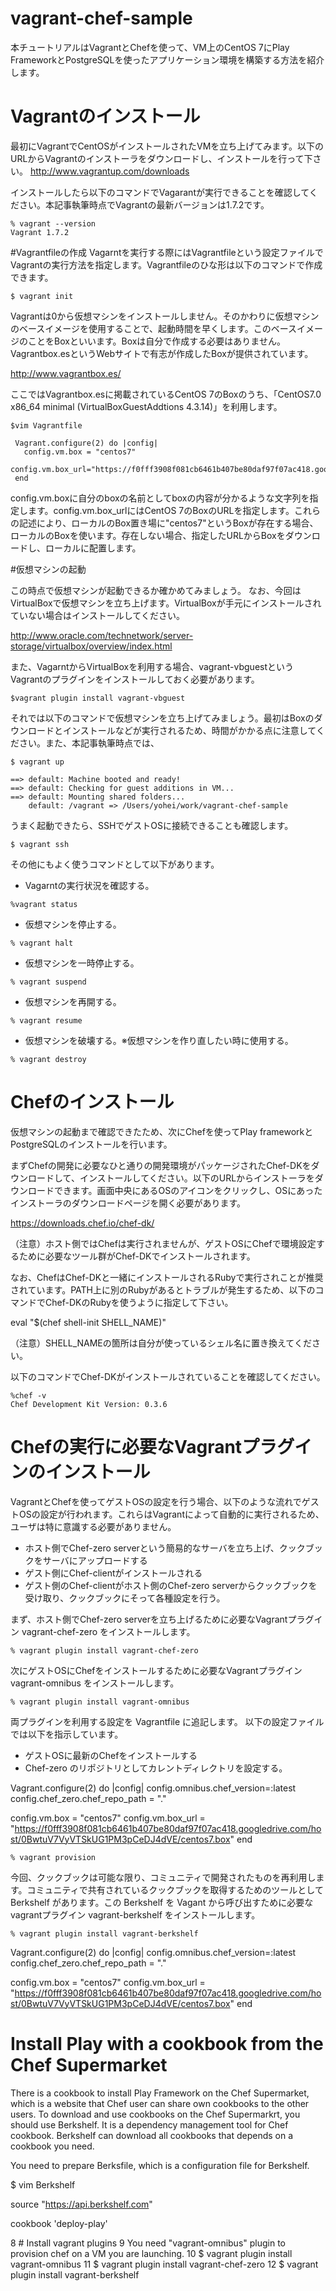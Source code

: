 # vagrant-chef-sample
本チュートリアルはVagrantとChefを使って、VM上のCentOS 7にPlay FrameworkとPostgreSQLを使ったアプリケーション環境を構築する方法を紹介します。

# Vagrantのインストール
最初にVagrantでCentOSがインストールされたVMを立ち上げてみます。以下のURLからVagrantのインストーラをダウンロードし、インストールを行って下さい。
http://www.vagrantup.com/downloads

インストールしたら以下のコマンドでVagarantが実行できることを確認してください。本記事執筆時点でVagrantの最新バージョンは1.7.2です。

```
% vagrant --version
Vagrant 1.7.2
```

#Vagrantfileの作成
Vagarntを実行する際にはVagrantfileという設定ファイルでVagrantの実行方法を指定します。Vagrantfileのひな形は以下のコマンドで作成できます。

```
$ vagrant init
```

Vagrantは0から仮想マシンをインストールしません。そのかわりに仮想マシンのベースイメージを使用することで、起動時間を早くします。このベースイメージのことをBoxといいます。Boxは自分で作成する必要はありません。Vagrantbox.esというWebサイトで有志が作成したBoxが提供されています。

http://www.vagrantbox.es/

ここではVagrantbox.esに掲載されているCentOS 7のBoxのうち、「CentOS7.0 x86_64 minimal (VirtualBoxGuestAddtions 4.3.14)」を利用します。

```
$vim Vagrantfile

 Vagrant.configure(2) do |config|
   config.vm.box = "centos7"
   config.vm.box_url="https://f0fff3908f081cb6461b407be80daf97f07ac418.googledrive.com/host/0BwtuV7VyVTSkUG1PM3pCeDJ4dVE/centos7.box"
 end
```

config.vm.boxに自分のboxの名前としてboxの内容が分かるような文字列を指定します。config.vm.box_urlにはCentOS 7のBoxのURLを指定します。これらの記述により、ローカルのBox置き場に"centos7"というBoxが存在する場合、ローカルのBoxを使います。存在しない場合、指定したURLからBoxをダウンロードし、ローカルに配置します。

#仮想マシンの起動

この時点で仮想マシンが起動できるか確かめてみましょう。
なお、今回はVirtualBoxで仮想マシンを立ち上げます。VirtualBoxが手元にインストールされていない場合はインストールしてください。

http://www.oracle.com/technetwork/server-storage/virtualbox/overview/index.html

また、VagarntからVirtualBoxを利用する場合、vagrant-vbguestというVagrantのプラグインをインストールしておく必要があります。

```
$vagrant plugin install vagrant-vbguest
```

それでは以下のコマンドで仮想マシンを立ち上げてみましょう。最初はBoxのダウンロードとインストールなどが実行されるため、時間がかかる点に注意してください。また、本記事執筆時点では、

```
$ vagrant up

==> default: Machine booted and ready!
==> default: Checking for guest additions in VM...
==> default: Mounting shared folders...
    default: /vagrant => /Users/yohei/work/vagrant-chef-sample
```

うまく起動できたら、SSHでゲストOSに接続できることも確認します。

```
$ vagrant ssh

```

その他にもよく使うコマンドとして以下があります。

- Vagarntの実行状況を確認する。

```
%vagrant status
```

- 仮想マシンを停止する。

```
% vagrant halt
```

- 仮想マシンを一時停止する。

```
% vagrant suspend
```

- 仮想マシンを再開する。

```
% vagrant resume
```

- 仮想マシンを破壊する。※仮想マシンを作り直したい時に使用する。

```
% vagrant destroy
```

# Chefのインストール
仮想マシンの起動まで確認できたため、次にChefを使ってPlay frameworkとPostgreSQLのインストールを行います。

まずChefの開発に必要なひと通りの開発環境がパッケージされたChef-DKをダウンロードして、インストールしてください。以下のURLからインストーラをダウンロードできます。画面中央にあるOSのアイコンをクリックし、OSにあったインストーラのダウンロードページを開く必要があります。

https://downloads.chef.io/chef-dk/

（注意）ホスト側ではChefは実行されませんが、ゲストOSにChefで環境設定するために必要なツール群がChef-DKでインストールされます。

なお、ChefはChef-DKと一緒にインストールされるRubyで実行されことが推奨されています。PATH上に別のRubyがあるとトラブルが発生するため、以下のコマンドでChef-DKのRubyを使うように指定して下さい。

 eval "$(chef shell-init SHELL_NAME)"

（注意）SHELL_NAMEの箇所は自分が使っているシェル名に置き換えてください。

以下のコマンドでChef-DKがインストールされていることを確認してください。

```
%chef -v
Chef Development Kit Version: 0.3.6
```

# Chefの実行に必要なVagrantプラグインのインストール

VagrantとChefを使ってゲストOSの設定を行う場合、以下のような流れでゲストOSの設定が行われます。これらはVagrantによって自動的に実行されるため、ユーザは特に意識する必要がありません。

- ホスト側でChef-zero serverという簡易的なサーバを立ち上げ、クックブックをサーバにアップロードする
- ゲスト側にChef-clientがインストールされる
- ゲスト側のChef-clientがホスト側のChef-zero serverからクックブックを受け取り、クックブックにそって各種設定を行う。

まず、ホスト側でChef-zero serverを立ち上げるために必要なVagrantプラグイン vagrant-chef-zero をインストールします。

```
% vagrant plugin install vagrant-chef-zero
```

次にゲストOSにChefをインストールするために必要なVagrantプラグイン vagrant-omnibus をインストールします。

```
% vagrant plugin install vagrant-omnibus
```

両プラグインを利用する設定を Vagrantfile に追記します。
以下の設定ファイルでは以下を指示しています。
- ゲストOSに最新のChefをインストールする
- Chef-zero のリポジトリとしてカレントディレクトリを設定する。

Vagrant.configure(2) do |config|
  config.omnibus.chef_version=:latest
  config.chef_zero.chef_repo_path = "."
   
  config.vm.box = "centos7"
  config.vm.box_url = "https://f0fff3908f081cb6461b407be80daf97f07ac418.googledrive.com/host/0BwtuV7VyVTSkUG1PM3pCeDJ4dVE/centos7.box"
end



```
% vagrant provision
```

今回、クックブックは可能な限り、コミュニティで開発されたものを再利用します。コミュニティで共有されているクックブックを取得するためのツールとして Berkshelf があります。この Berkshelf を Vagant から呼び出すために必要なvagrantプラグイン vagrant-berkshelf をインストールします。

```
% vagrant plugin install vagrant-berkshelf
```


Vagrant.configure(2) do |config|
  config.omnibus.chef_version=:latest
  config.chef_zero.chef_repo_path = "."

  config.vm.box = "centos7"
  config.vm.box_url = "https://f0fff3908f081cb6461b407be80daf97f07ac418.googledrive.com/host/0BwtuV7VyVTSkUG1PM3pCeDJ4dVE/centos7.box" 
end

# Install Play with a cookbook from the Chef Supermarket

There is a cookbook to install Play Framework on the Chef Supermarket, which is a website that Chef user can share own cookbooks to the other users. To download and use cookbooks on the Chef Supermarkrt, you should use Berkshelf. It is a dependency management tool for Chef cookbook. Berkshelf can download all cookbooks that depends on a cookbook you need.
 
You need to prepare Berksfile, which is a configuration file for Berkshelf. 

$ vim Berkshelf

source "https://api.berkshelf.com"
 
cookbook 'deploy-play'

  8 # Install vagrant plugins
  9 You need "vagrant-omnibus" plugin to provision chef on a VM you are launching.
 10 $ vagrant plugin install vagrant-omnibus
 11 $ vagrant plugin install vagrant-chef-zero
 12 $ vagrant plugin install vagrant-berkshelf

